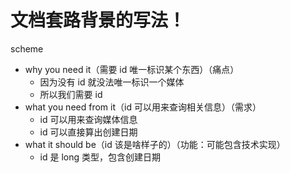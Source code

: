 # 文档套路背景的写法！

scheme

- why you need it（需要 id 唯一标识某个东西）（痛点）
    - 因为没有 id 就没法唯一标识一个媒体
    - 所以我们需要 id
- what you need from it（id 可以用来查询相关信息）（需求）
    - id 可以用来查询媒体信息
    - id 可以直接算出创建日期
- what it should be（id 该是啥样子的）（功能：可能包含技术实现）
    - id 是 long 类型，包含创建日期
